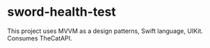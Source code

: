 # sword-health-test

This project uses MVVM as a design patterns, Swift language, UIKit.
Consumes TheCatAPI.
